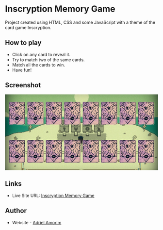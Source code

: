 # Inscryption Memory Game

Project created using HTML, CSS and some JavaScript with a theme of the card game Inscryption.


## How to play

- Click on any card to reveal it.
- Try to match two of the same cards.
- Match all the cards to win.
- Have fun!


## Screenshot

![](./assets/images/screenshots/inscryption-game.png)



## Links

- Live Site URL: [Inscryption Memory Game](adrielgamorim.github.io/inscryption-memory-game/)



## Author

- Website - [Adriel Amorim](https://adrielgamorim.github.io/Portfolio/)
